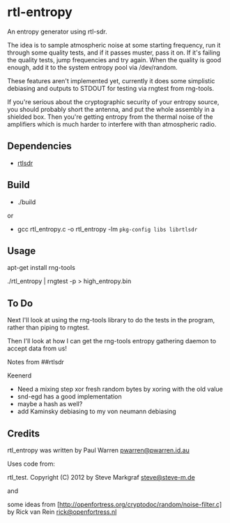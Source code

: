 rtl-entropy
===========

An entropy generator using rtl-sdr.

The idea is to sample atmospheric noise at some starting frequency, run it through some quality tests, and if it passes muster, pass it on. If it's failing the quality tests, jump frequencies and try again. When the quality is good enough, add it to the system entropy pool via /dev/random. 

These features aren't implemented yet, currently it does some simplistic debiasing and outputs to STDOUT for testing via rngtest from rng-tools.

If you're serious about the cryptographic security of your entropy source, you should probably short the antenna, and put the whole assembly in a shielded box. Then you're getting entropy from the thermal noise of the amplifiers which is much harder to interfere with than atmospheric radio.

Dependencies
------------

* [rtlsdr](http://sdr.osmocom.org/trac/wiki/rtl-sdr)

Build
-----

* ./build 

or

* gcc rtl_entropy.c -o rtl_entropy -lm `pkg-config libs librtlsdr`

Usage
-----
apt-get install rng-tools

./rtl_entropy | rngtest -p > high_entropy.bin


To Do
-----
Next I'll look at using the rng-tools library to do the tests in the program, rather than piping to rngtest.

Then I'll look at how I can get the rng-tools entropy gathering daemon to accept data from us!


Notes from ##rtlsdr

Keenerd
 * Need a mixing step xor fresh random bytes by xoring with the old value
 * snd-egd has a good implementation
 * maybe a hash as well?
 * add Kaminsky debiasing to my von neumann debiasing

Credits
-------
rtl_entropy was written by Paul Warren <pwarren@pwarren.id.au>

Uses code from:

 rtl_test. Copyright (C) 2012 by Steve Markgraf <steve@steve-m.de> 

 and

 some ideas from [http://openfortress.org/cryptodoc/random/noise-filter.c] by Rick van Rein <rick@openfortress.nl>

